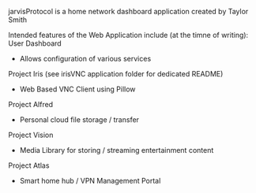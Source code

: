 jarvisProtocol is a home network dashboard application created by Taylor Smith

Intended features of the Web Application include (at the timne of writing):
User Dashboard
- Allows configuration of various services

Project Iris (see irisVNC application folder for dedicated README)
- Web Based VNC Client using Pillow

Project Alfred
- Personal cloud file storage / transfer

Project Vision
- Media Library for storing / streaming entertainment content

Project Atlas
- Smart home hub / VPN Management Portal
